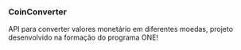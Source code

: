 ### CoinConverter
API para converter valores monetário em diferentes moedas, projeto desenvolvido na formação do programa ONE!
